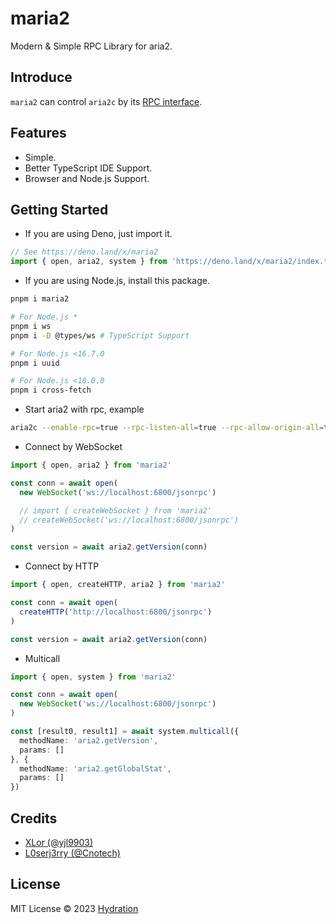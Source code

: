 # maria2

Modern & Simple RPC Library for aria2.

## Introduce
`maria2` can control `aria2c` by its [RPC interface](https://aria2.github.io/manual/en/html/aria2c.html#rpc-interface).

## Features
- Simple.
- Better TypeScript IDE Support.
- Browser and Node.js Support.

## Getting Started

- If you are using Deno, just import it.
```ts
// See https://deno.land/x/maria2
import { open, aria2, system } from 'https://deno.land/x/maria2/index.ts'
```

- If you are using Node.js, install this package.
```sh
pnpm i maria2

# For Node.js *
pnpm i ws
pnpm i -D @types/ws # TypeScript Support

# For Node.js <16.7.0
pnpm i uuid

# For Node.js <18.0.0
pnpm i cross-fetch
```

- Start aria2 with rpc, example
```sh
aria2c --enable-rpc=true --rpc-listen-all=true --rpc-allow-origin-all=true --rpc-listen-port=6800
```

- Connect by WebSocket
```ts
import { open, aria2 } from 'maria2'

const conn = await open(
  new WebSocket('ws://localhost:6800/jsonrpc')

  // import { createWebSocket } from 'maria2'
  // createWebSocket('ws://localhost:6800/jsonrpc')
)

const version = await aria2.getVersion(conn)
```

- Connect by HTTP
```ts
import { open, createHTTP, aria2 } from 'maria2'

const conn = await open(
  createHTTP('http://localhost:6800/jsonrpc')
)

const version = await aria2.getVersion(conn)
```

- Multicall
```ts
import { open, system } from 'maria2'

const conn = await open(
  new WebSocket('ws://localhost:6800/jsonrpc')
)

const [result0, result1] = await system.multicall({
  methodName: 'aria2.getVersion',
  params: []
}, {
  methodName: 'aria2.getGlobalStat',
  params: []
})
```

## Credits
- [XLor (@yjl9903)](https://github.com/yjl9903)
- [L0serj3rry (@Cnotech)](https://github.com/Cnotech)

## License
MIT License © 2023 [Hydration](https://github.com/hydrati)